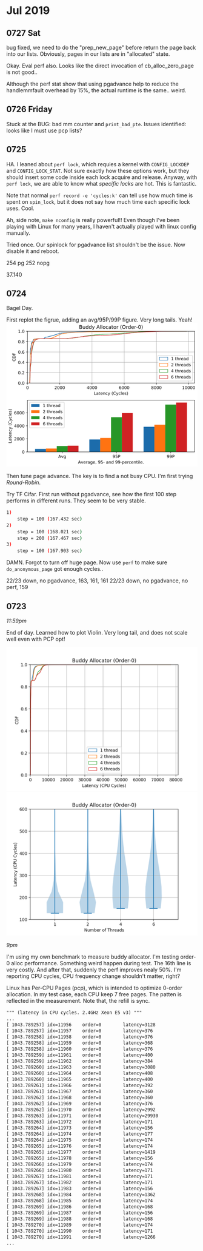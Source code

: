 # Jul 2019

## 0727 Sat

bug fixed, we need to do the "prep_new_page"
before return the page back into our lists.
Obviously, pages in our lists are in "allocated" state.

Okay. Eval perf also. Looks like the direct invocation
of cb_alloc_zero_page is not good..

Although the perf stat show that using pgadvance help
to reduce the handlemmfault overhead by 15%, the actual
runtime is the same.. weird.

## 0726 Friday

Stuck at the BUG: bad mm counter and `print_bad_pte`.
Issues identified: looks like I must use pcp lists?

## 0725

HA. I leaned about `perf lock`, which requies a kernel with `CONFIG_LOCKDEP` and `CONFIG_LOCK_STAT`.
Not sure exactly how these options work, but they should insert some code inside each lock acquire and release.
Anyway, with `perf lock`, we are able to know what _specific locks_ are hot. This is fantastic.

Note that normal `perf record -e 'cycles:k'` can tell use how much time is spent on `spin_lock`,
but it does not say how much time each specific lock uses. Cool.

Ah, side note, `make nconfig` is really powerful!! Even though I've been playing with Linux
for many years, I haven't actually played with linux config manually.

Tried once. Our spinlock for pgadvance list shouldn't be the issue.
Now disable it and reboot.

254 pg
252 nopg

37.140

## 0724

Bagel Day.

First replot the figrue, adding an avg/95P/99P figure.
Very long tails. Yeah!
![img0724-1](fig_buddy_cdf.png)

Then tune page advance. The key is to find a not busy CPU.
I'm first trying *Round-Robin*.

Try TF Cifar. First run without pgadvance, see how
the first 100 step performs in different runs.
They seem to be very stable.
```bash
1)
	step = 100 (167.432 sec)
2)
	step = 100 (168.021 sec)
	step = 200 (167.467 sec)
3)
	step = 100 (167.903 sec)
```

DAMN. Forgot to turn off huge page.
Now use `perf` to make sure `do_anonymous_page` got enough cycles..

22/23 down, no pgadvance, 163, 161, 161
22/23 down, no pgadvance, no perf, 159

## 0723

*11:59pm*

End of day. Learned how to plot Violin.
Very long tail, and does not scale well even with PCP opt!

![img_1](fig_buddy.png)
![img_2](fig_buddy_violin.png)

*9pm*

I'm using my own benchmark to measure buddy allocator.
I'm testing order-0 alloc performance.
Something weird happen during test. The 16th line is very costly.
And after that, suddenly the perf improves nealy 50%.
I'm reporting CPU cycles, CPU frequency change shouldn't matter, right?


Linux has Per-CPU Pages (pcp), which is intended to
optimize 0-order allocation. In my test case,
each CPU keep 7 free pages. The patten is reflected
in the measurement. Note that, the refill is sync.

``` hl_lines="16"
""" (latency in CPU cycles. 2.4GHz Xeon E5 v3) """
...
[ 1043.789257] idx=11956    order=0        latency=3128
[ 1043.789257] idx=11957    order=0        latency=376 
[ 1043.789258] idx=11958    order=0        latency=376 
[ 1043.789258] idx=11959    order=0        latency=368 
[ 1043.789258] idx=11960    order=0        latency=376 
[ 1043.789259] idx=11961    order=0        latency=400 
[ 1043.789259] idx=11962    order=0        latency=384 
[ 1043.789260] idx=11963    order=0        latency=3080
[ 1043.789260] idx=11964    order=0        latency=408 
[ 1043.789260] idx=11965    order=0        latency=400 
[ 1043.789261] idx=11966    order=0        latency=392 
[ 1043.789261] idx=11967    order=0        latency=360 
[ 1043.789262] idx=11968    order=0        latency=360 
[ 1043.789262] idx=11969    order=0        latency=376 
[ 1043.789262] idx=11970    order=0        latency=2992
[ 1043.789263] idx=11971    order=0        latency=29930
[ 1043.789263] idx=11972    order=0        latency=171
[ 1043.789264] idx=11973    order=0        latency=156
[ 1043.789264] idx=11974    order=0        latency=177
[ 1043.789264] idx=11975    order=0        latency=174
[ 1043.789265] idx=11976    order=0        latency=174
[ 1043.789265] idx=11977    order=0        latency=1419
[ 1043.789265] idx=11978    order=0        latency=156
[ 1043.789266] idx=11979    order=0        latency=174
[ 1043.789266] idx=11980    order=0        latency=171
[ 1043.789267] idx=11981    order=0        latency=171
[ 1043.789267] idx=11982    order=0        latency=171
[ 1043.789267] idx=11983    order=0        latency=156
[ 1043.789268] idx=11984    order=0        latency=1362
[ 1043.789268] idx=11985    order=0        latency=174
[ 1043.789269] idx=11986    order=0        latency=168
[ 1043.789269] idx=11987    order=0        latency=156
[ 1043.789269] idx=11988    order=0        latency=168
[ 1043.789270] idx=11989    order=0        latency=174
[ 1043.789270] idx=11990    order=0        latency=171
[ 1043.789270] idx=11991    order=0        latency=1266
...
```
